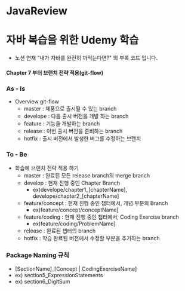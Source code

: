 # JavaReview
# 자바 복습을 위한 Udemy 학습
- 노션 연재 "내가 자바를 완전히 까먹는다면?" 의 부록 코드 입니다.
#### Chapter 7 부터 브랜치 전략 적용(git-flow)
### As - Is
  - Overview git-flow
    - master : 제품으로 출시될 수 있는 branch
    - develope : 다음 출시 버전을 개발 하는 branch
    - feature : 기능을 개발하는 branch
    - release : 이번 출시 버전을 준비하는 branch
    - hotfix : 출시 버전에서 발생한 버그를 수정하는 브랜치
### To - Be
  - 학습에 브랜치 전략 적용 하기
    - master : 완료된 모든 release branch의 merge branch
    - develop : 현재 진행 중인 Chapter Branch
      - ex)develope/chapter1_[chapterName], develope/chapter2_[chapterName]
    - feature/concept : 현재 진행 중인 챕터에서, 개념 부분의 Branch
      - ex)feature/concept/conceptName]
    - feature/coding : 현재 진행 중인 챕터에서, Coding Exercise branch
      - ex)feature/coding/ProblemName]
    - release : 완료된 챕터의 branch 
    - hotfix : 학습 완료된 버전에서 수정할 부분을 추가하는 branch
### Package Naming 규칙
   - [SectionName]_[Concept | CodingExerciseName]
   - ex) section5_ExpressionStatements
   - ex) section6_DigitSum
